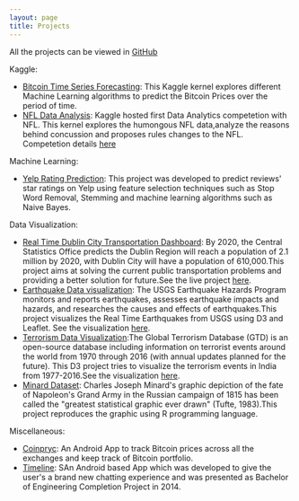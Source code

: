 ```yaml
---
layout: page
title: Projects
---
```


All the projects can be viewed in [GitHub](https://github.com/someaditya/)

Kaggle:
- [Bitcoin Time Series Forecasting](https://www.kaggle.com/someadityamandal/bitcoin-time-series-forecasting): This Kaggle kernel explores different Machine Learning algorithms to predict the Bitcoin Prices over the period of time.
- [NFL Data Analysis](https://www.kaggle.com/someadityamandal/nfl-data-analysis): Kaggle hosted first Data Analytics competetion with NFL. This kernel explores the humongous NFL data,analyze the reasons behind concussion and proposes rules changes to the NFL. Competetion details [here](https://www.kaggle.com/c/NFL-Punt-Analytics-Competition)


Machine Learning:
- [Yelp Rating Prediction](https://github.com/someaditya/Yelp-Rating-Prediction): This project was developed to predict reviews' star ratings on Yelp using feature selection techniques such as Stop Word Removal, Stemming and machine learning algorithms such as Naive Bayes.


Data Visualization:
- [Real Time Dublin City Transportation Dashboard](https://github.com/someaditya/Real-Time-Dublin-City-Transportation-Dashboard): By 2020, the Central Statistics Office predicts the Dublin Region will reach a population of 2.1 million by 2020, with Dublin City will have a population of 610,000.This project aims at solving the current public transportation problems and providing a better solution for future.See the live project [here](http://someaditya.in/Real-Time-Dublin-City-Transportation-Dashboard/index.html).
- [Earthquake Data visualization](https://github.com/someaditya/Earthquake-Data-Visualization): The USGS Earthquake Hazards Program monitors and reports earthquakes, assesses earthquake impacts and hazards, and researches the causes and effects of earthquakes.This project visualizes the Real Time Earthquakes from USGS using D3 and Leaflet. See the visualization [here](http://someaditya.in/Earthquake-Data-Visualization/).
- [Terrorism Data Visualization](https://github.com/someaditya/Terrorism-Data-Visualization-D3):The Global Terrorism Database (GTD) is an open-source database including information on terrorist events around the world from 1970 through 2016 (with annual updates planned for the future). This D3 project tries to visualize the terrorism events in India from 1977-2016.See the visualization [here](http://someaditya.in/Terrorism-Data-Visualization-D3/).
- [Minard Dataset](https://github.com/someaditya/Minard-Dataset): Charles Joseph Minard's graphic depiction of the fate of Napoleon's Grand Army in the Russian campaign of 1815 has been called the "greatest statistical graphic ever drawn" (Tufte, 1983).This project reproduces the graphic using R programming language.


Miscellaneous:

- [Coinpryc](https://github.com/someaditya/CoinPryc): An Android App to track Bitcoin prices across all the exchanges and keep track of Bitcoin portfolio.
- [Timeline](https://github.com/someaditya/Timeline): SAn Android based App which was developed to give the user's a brand new chatting experience and was presented as Bachelor of Engineering Completion Project in 2014.


